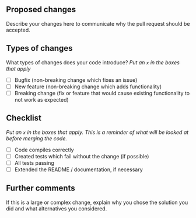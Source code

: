 ## Proposed changes

Describe your changes here to communicate why the pull request should be accepted.

## Types of changes

What types of changes does your code introduce?
_Put an `x` in the boxes that apply_

- [ ] Bugfix (non-breaking change which fixes an issue)
- [ ] New feature (non-breaking change which adds functionality)
- [ ] Breaking change (fix or feature that would cause existing functionality to not work as expected)

## Checklist

_Put an `x` in the boxes that apply. This is a reminder of what will be looked at before merging the code._

- [ ] Code compiles correctly
- [ ] Created tests which fail without the change (if possible)
- [ ] All tests passing
- [ ] Extended the README / documentation, if necessary

## Further comments

If this is a large or complex change, explain why you chose the solution you did and what alternatives you considered.
